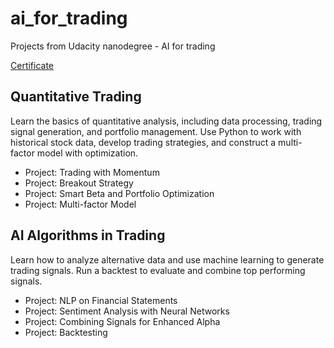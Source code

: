 # ai_for_trading
Projects from Udacity nanodegree - AI for trading

[Certificate](https://confirm.udacity.com/RFFGKTFS)

## Quantitative Trading

Learn the basics of quantitative analysis, including data processing, trading signal generation, and portfolio management. Use Python to work with historical stock data, develop trading strategies, and construct a multi-factor model with optimization.

* Project: Trading with Momentum
* Project: Breakout Strategy
* Project: Smart Beta and Portfolio Optimization
* Project: Multi-factor Model

## AI Algorithms in Trading

Learn how to analyze alternative data and use machine learning to generate trading signals. Run a backtest to evaluate and combine top performing signals.

* Project: NLP on Financial Statements
* Project: Sentiment Analysis with Neural Networks
* Project: Combining Signals for Enhanced Alpha
* Project: Backtesting
